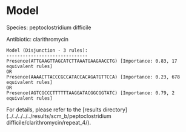 
# Model

Species: peptoclostridium difficile

Antibiotic: clarithromycin

```
Model (Disjunction - 3 rules):
------------------------------
Presence(ATTGAAGTTAGCATCTTAAATGAAGAACCTG) [Importance: 0.83, 17 equivalent rules]
OR
Presence(AAAACTTACCCGCCATACCACAGATGTTCCA) [Importance: 0.23, 678 equivalent rules]
OR
Presence(AGTCGCCCTTTTTTAAGGATACGGCGGTATC) [Importance: 0.79, 2 equivalent rules]

```

For details, please refer to the [results directory](../../../../../results/scm_b/peptoclostridium difficile/clarithromycin/repeat_4/).

